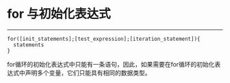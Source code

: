 # for 与初始化表达式

---

```
for([init_statements];[test_expression];[iteration_statement]){
  statements
}
```

for循环的初始化表达式中只能有一条语句，因此，如果需要在for循环的初始化表达式中声明多个变量，它们只能具有相同的数据类型。